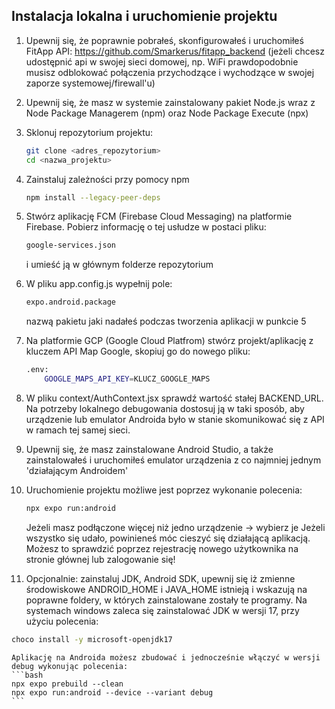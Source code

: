 ## Instalacja lokalna i uruchomienie projektu

1. Upewnij się, że poprawnie pobrałeś, skonfigurowałeś i uruchomiłeś FitApp API: https://github.com/Smarkerus/fitapp_backend (jeżeli chcesz udostępnić api w swojej sieci domowej, np. WiFi prawdopodobnie musisz odblokować połączenia przychodzące i wychodzące w swojej zaporze systemowej/firewall'u)
2. Upewnij się, że masz w systemie zainstalowany pakiet Node.js wraz z Node Package Managerem (npm) oraz Node Package Execute (npx)
3. Sklonuj repozytorium projektu:

   ```bash
   git clone <adres_repozytorium>
   cd <nazwa_projektu>
   ```

4. Zainstaluj zależności przy pomocy npm

   ```bash
   npm install --legacy-peer-deps
   ```

5. Stwórz aplikację FCM (Firebase Cloud Messaging) na platformie Firebase. Pobierz informację o tej usłudze w postaci pliku:

   ```bash
   google-services.json
   ```

   i umieść ją w głównym folderze repozytorium

6. W pliku app.config.js wypełnij pole:

   ```bash
   expo.android.package
   ```

   nazwą pakietu jaki nadałeś podczas tworzenia aplikacji w punkcie 5

7. Na platformie GCP (Google Cloud Platfrom) stwórz projekt/aplikację z kluczem API Map Google, skopiuj go do nowego pliku:

   ```bash
   .env:
       GOOGLE_MAPS_API_KEY=KLUCZ_GOOGLE_MAPS
   ```

8. W pliku context/AuthContext.jsx sprawdź wartość stałej BACKEND_URL. Na potrzeby lokalnego debugowania dostosuj ją w taki sposób, aby urządzenie lub emulator Androida było w stanie skomunikować się z API w ramach tej samej sieci.
9. Upewnij się, że masz zainstalowane Android Studio, a także zainstalowałeś i uruchomiłeś emulator urządzenia z co najmniej jednym 'działającym Androidem'
10. Uruchomienie projektu możliwe jest poprzez wykonanie polecenia:

    ```bash
    npx expo run:android
    ```

    Jeżeli masz podłączone więcej niż jedno urządzenie -> wybierz je
    Jeżeli wszystko się udało, powinieneś móc cieszyć się działającą aplikacją. Możesz to sprawdzić poprzez rejestrację nowego użytkownika na stronie głównej lub zalogowanie się!

11. Opcjonalnie: zainstaluj JDK, Android SDK, upewnij się iż zmienne środowiskowe ANDROID_HOME i JAVA_HOME istnieją i wskazują na poprawne foldery, w których zainstalowane zostały te programy.
    Na systemach windows zaleca się zainstalować JDK w wersji 17, przy użyciu polecenia:

```bash
choco install -y microsoft-openjdk17
```

    Aplikację na Androida możesz zbudować i jednocześnie włączyć w wersji debug wykonując polecenia:
    ```bash
    npx expo prebuild --clean
    npx expo run:android --device --variant debug
    ```

